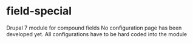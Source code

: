 # field-special
Drupal 7  module for compound fields
No configuration page has been developed yet. All configurations have to be hard coded into the module
